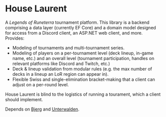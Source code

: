 # House Laurent

A *Legends of Runeterra* tournament platform. This library is a backend comprising a data layer (currently EF Core) and a domain model designed for access from a Discord client, an ASP.NET web client, and more. Provides:

- Modeling of tournaments and multi-tournament series.
- Modeling of players on a per-tournament level (deck lineup, in-game name, etc.) and an overall level (tournament participation, handles on relevant platforms like Discord and Twitch, etc.)
- Deck & lineup validation from modular rules (e.g. the max number of decks in a lineup an LoR region can appear in).
- Flexible Swiss and single-elimination bracket-making that a client can adjust on a per-round level.

House Laurent is blind to the logistics of running a tourament, which a client should implement.

Depends on [Bjerg](https://github.com/TheMostCuriousThing/Bjerg) and [Unterwalden](https://github.com/TheMostCuriousThing/Unterwalden).
